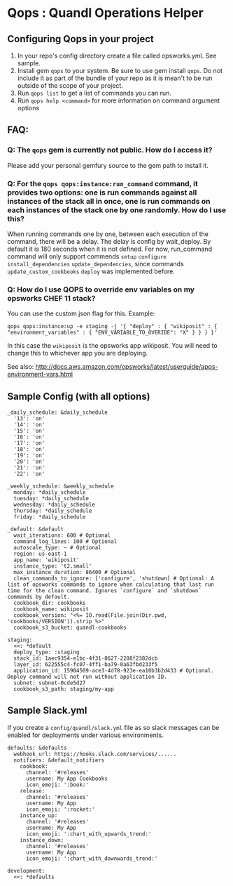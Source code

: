 # Qops : Quandl Operations Helper

## Configuring Qops in your project

1. In your repo's config directory create a file called opsworks.yml. See sample.
2. Install gem `qops` to your system. Be sure to use gem install `qops`. Do not include it as part of the bundle of your repo as it is mean't to be run outside of the scope of your project.
3. Run `qops list` to get a list of commands you can run.
4. Run `qops help <command>` for more information on command argument options

## FAQ:

### Q: The `qops` gem is currently not public. How do I access it?

Please add your personal gemfury source to the gem path to install it.

### Q: For the `qops qops:instance:run_command` command, it provides two options: one is run commands against all instances of the stack all in once, one is run commands on each instances of the stack one by one randomly. How do I use this?

When running commands one by one, between each execution of the command, there will be a delay. The delay is config by wait_deploy. By default it is 180 seconds when it is not defined. For now, run_command command will only support commends `setup` `configure` `install_dependencies` `update_dependencies`, since commands `update_custom_cookbooks` `deploy` was implemented before.

### Q: How do I use QOPS to override env variables on my opsworks CHEF 11 stack?

You can use the custom json flag for this. Example:

```qops qops:instance:up -e staging -j '{ "deploy" : { "wikiposit" : { "environment_variables" : { "ENV_VARIABLE_TO_OVERIDE": "X" } } } }'```

In this case the `wikiposit` is the opsworks app wikiposit. You will need to change this to whichever app you are deploying.

See also: http://docs.aws.amazon.com/opsworks/latest/userguide/apps-environment-vars.html

## Sample Config (with all options)

```
_daily_schedule: &daily_schedule
  '13': 'on'
  '14': 'on'
  '15': 'on'
  '16': 'on'
  '17': 'on'
  '18': 'on'
  '19': 'on'
  '20': 'on'
  '21': 'on'
  '22': 'on'

_weekly_schedule: &weekly_schedule
  monday: *daily_schedule
  tuesday: *daily_schedule
  wednesday: *daily_schedule
  thursday: *daily_schedule
  friday: *daily_schedule

_default: &default
  wait_iterations: 600 # Optional
  command_log_lines: 100 # Optional
  autoscale_type: ~ # Optional
  region: us-east-1
  app_name: 'wikiposit'
  instance_type: 't2.small'
  max_instance_duration: 86400 # Optional
  clean_commands_to_ignore: ['configure', 'shutdown] # Optional: A list of opsworks commands to ignore when calculating that last run time for the clean command. Ignores `configure` and `shutdown` commands by default.  
  cookbook_dir: cookbooks
  cookbook_name: wikiposit
  cookbook_version: "<%= IO.read(File.join(Dir.pwd, 'cookbooks/VERSION')).strip %>"
  cookbook_s3_bucket: quandl-cookbooks

staging:
  <<: *default
  deploy_type: :staging
  stack_id: 1aec9354-e1bc-4f31-8627-2208f2382dcb
  layer_id: 622555c4-fc07-4ff1-ba79-0a63fbd233f5
  application_id: 15904509-ace3-4d78-923e-ea10b3b2d433 # Optional. Deploy command will not run without application ID.
  subnet: subnet-0cde5d27
  cookbook_s3_path: staging/my-app
```

## Sample Slack.yml

If you create a `config/quandl/slack.yml` file as so slack messages can be enabled for deployments under various environments.

```
defaults: &defaults
  webhook_url: https://hooks.slack.com/services/......
  notifiers: &default_notifiers
    cookbook:
      channel: '#releases'
      username: My App Cookbooks
      icon_emoji: ':book:'
    release:
      channel: '#releases'
      username: My App
      icon_emoji: ':rocket:'
    instance_up:
      channel: '#releases'
      username: My App
      icon_emoji: ':chart_with_upwards_trend:'
    instance_down:
      channel: '#releases'
      username: My App
      icon_emoji: ':chart_with_downwards_trend:'

development:
  <<: *defaults
```
